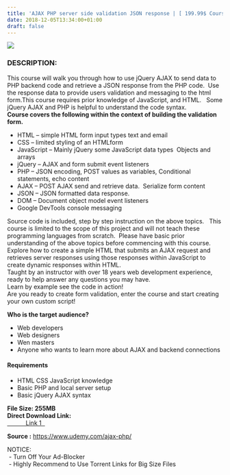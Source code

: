 ```yaml
---
title: 'AJAX PHP server side validation JSON response | [ 199.99$ Course For Free ]'
date: 2018-12-05T13:34:00+01:00
draft: false
---
```


[![](https://2.bp.blogspot.com/-Pl7NuRJCzVU/XAfETgp7O1I/AAAAAAAAAoo/WgQHJ1OyzJITeESEu6XoSX6jWVgwKsXxACLcBGAs/s640/AJAX-PHP-server-side-validation-JSON-response.jpg)](https://2.bp.blogspot.com/-Pl7NuRJCzVU/XAfETgp7O1I/AAAAAAAAAoo/WgQHJ1OyzJITeESEu6XoSX6jWVgwKsXxACLcBGAs/s1600/AJAX-PHP-server-side-validation-JSON-response.jpg)

### DESCRIPTION:

This course will walk you through how to use jQuery AJAX to send data to PHP backend code and retrieve a JSON response from the PHP code.  Use the response data to provide users validation and messaging to the html form.This course requires prior knowledge of JavaScript, and HTML.   Some jQuery AJAX and PHP is helpful to understand the code syntax.  
**Course covers the following within the context of building the validation form.**  

*   HTML – simple HTML form input types text and email
*   CSS – limited styling of an HTMLform
*   JavaScript – Mainly jQuery some JavaScript data types  Objects and arrays
*   jQuery – AJAX and form submit event listeners
*   PHP – JSON encoding, POST values as variables, Conditional statements, echo content
*   AJAX – POST AJAX send and retrieve data.  Serialize form content
*   JSON – JSON formatted data response.
*   DOM – Document object model event listeners
*   Google DevTools console messaging

Source code is included, step by step instruction on the above topics.   This course is limited to the scope of this project and will not teach these programming languages from scratch.  Please have basic prior understanding of the above topics before commencing with this course.  
Explore how to create a simple HTML that submits an AJAX request and retrieves server responses using those responses within JavaScript to create dynamic responses within HTML.  
Taught by an instructor with over 18 years web development experience, ready to help answer any questions you may have.  
Learn by example see the code in action!  
Are you ready to create form validation, enter the course and start creating your own custom script!  

**Who is the target audience?**

*   Web developers
*   Web designers
*   Wen masters
*   Anyone who wants to learn more about AJAX and backend connections

#### Requirements

*   HTML CSS JavaScript knowledge
*   Basic PHP and local server setup
*   Basic jQuery AJAX syntax

**File Size: 255MB**  
**Direct Download Link:**  
[           Link 1  ](http://turboagram.com/18521555/ajax-php-server-side-link1)  
  
**Source :** https://www.udemy.com/ajax-php/  
  
NOTICE:  
 - Turn Off Your Ad-Blocker  
 - Highly Recommend to Use Torrent Links for Big Size Files